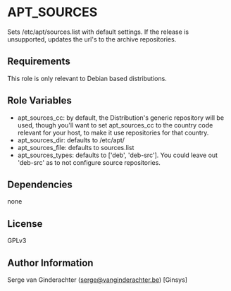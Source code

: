 APT_SOURCES
===========

Sets /etc/apt/sources.list with default settings.
If the release is unsupported, updates the url's to the archive repositories.

Requirements
------------

This role is only relevant to Debian based distributions.


Role Variables
--------------

- apt_sources_cc: by default, the Distribution's generic repository will be used, though you'll
want to set apt_sources_cc to the country code relevant for your host, to make
it use repositories for that country.
- apt_sources_dir: defaults to /etc/apt/
- apt_sources_file: defaults to sources.list
- apt_sources_types: defaults to ['deb', 'deb-src']. You could leave out
  'deb-src' as to not configure source repositories.

Dependencies
------------

none

License
-------

GPLv3

Author Information
------------------

Serge van Ginderachter (serge@vanginderachter.be) [Ginsys]


